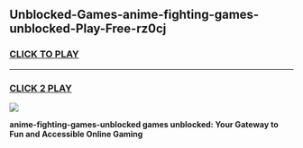 
## Unblocked-Games-anime-fighting-games-unblocked-Play-Free-rz0cj
<h3>
<a href="https://premium76.site?title=anime-fighting-games-unblocked&ref=23A">CLICK TO PLAY</a></h3>
<hr>

<h3>
<a href="https://premium76.site?title=anime-fighting-games-unblocked&ref=23A">CLICK 2 PLAY</a>
  
</h3>

<a href="https://premium76.site?title=anime-fighting-games-unblocked&ref=23A"><img src="https://clearcache.store/games.png"></a>


**anime-fighting-games-unblocked games unblocked: Your Gateway to Fun and Accessible Online Gaming**
